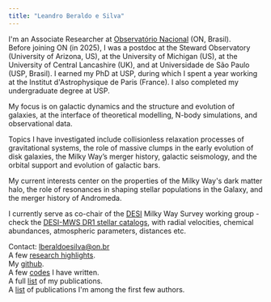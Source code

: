 ```yaml
---
title: "Leandro Beraldo e Silva"
---
```


<style>
h1:first-of-type {
  display: flex;
  align-items: center;
  gap: 20px;
}

main h1:first-of-type::before {
  content: "";
  width: 150px;
  height: 150px;
  background-image: url('/figs/Photo_leandro_zoom.jpg');
  background-size: cover;
  background-position: center;
  border-radius: 50%;
  flex-shrink: 0;
}
</style>

I'm an Associate Researcher at [Observatório
Nacional](https://www.gov.br/observatorio/pt-br) (ON, Brasil).  
Before joining ON (in 2025), I was a postdoc at the Steward
Observatory (University of Arizona, US), at the University of Michigan
(US), at the University of Central Lancashire (UK), and at
Universidade de São Paulo (USP, Brasil). I earned my PhD at USP,
during which I spent a year working at the Institut d'Astrophysique
de Paris (France). I also completed my undergraduate degree at USP.

My focus is on galactic dynamics and the structure and evolution of
galaxies, at the interface of theoretical modelling, N-body
simulations, and observational data.

Topics I have investigated include collisionless relaxation processes
of gravitational systems, the role of massive clumps in the early
evolution of disk galaxies, the Milky Way’s merger history, galactic
seismology, and the orbital support and evolution of galactic bars.

My current interests center on the properties of the Milky Way's dark
matter halo, the role of resonances in shaping stellar populations in
the Galaxy, and the merger history of Andromeda.

I currently serve as co-chair of the [DESI](https://www.desi.lbl.gov/)
Milky Way Survey working group - check the [DESI-MWS DR1 stellar
catalogs](https://data.desi.lbl.gov/doc/releases/dr1/#milky-way-survey-mws),
with radial velocities, chemical abundances, atmospheric parameters,
distances etc.

Contact: lberaldoesilva@on.br  
A few [research highlights](/highlights/).  
My [github](https://github.com/lberaldoesilva).  
A few [codes](/codes/) I have written.  
A full [list](https://ui.adsabs.harvard.edu/search/p_=0&q=%20author%3A%22beraldo-e-silva%22&sort=date%20desc%2C%20bibcode%20desc) of my publications.  
A [list](https://ui.adsabs.harvard.edu/search/p_=0&q=pos(author%3A%22beraldo-e-silva%22%2C1%2C5)&sort=date%20desc%2C%20bibcode%20desc) of publications I'm among the first few authors.

